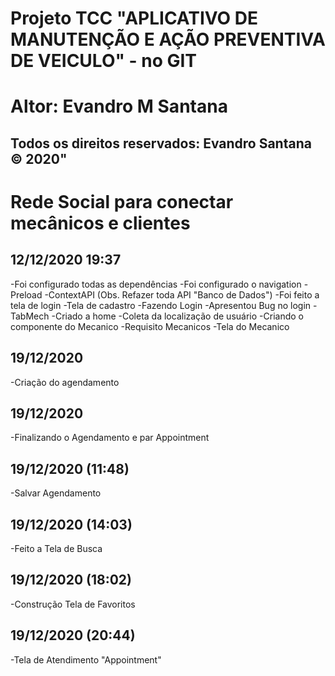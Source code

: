 # Projeto TCC "APLICATIVO DE MANUTENÇÃO E AÇÃO PREVENTIVA DE VEICULO" -  no GIT 
# Altor: Evandro M Santana 

## Todos os direitos reservados: Evandro Santana © 2020"

# Rede Social para conectar mecânicos e clientes

## 12/12/2020 19:37

-Foi configurado todas as dependências
-Foi configurado o navigation
-Preload
-ContextAPI (Obs. Refazer toda API "Banco de Dados")
-Foi feito a tela de login
-Tela de cadastro
-Fazendo Login
-Apresentou Bug no login
-TabMech
-Criado a home
-Coleta da localização de usuário
-Criando o componente do Mecanico 
-Requisito Mecanicos
-Tela do Mecanico 

## 19/12/2020

-Criação do agendamento

## 19/12/2020

-Finalizando o Agendamento e par Appointment

## 19/12/2020 (11:48)

-Salvar Agendamento

## 19/12/2020 (14:03)

-Feito a Tela de Busca

## 19/12/2020 (18:02)

-Construção Tela de Favoritos

## 19/12/2020 (20:44)

-Tela de Atendimento "Appointment"

